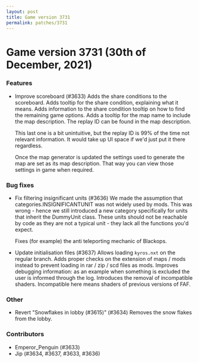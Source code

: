 ```yaml
---
layout: post
title: Game version 3731
permalink: patches/3731
---
```


# Game version 3731 (30th of December, 2021)

### Features

- Improve scoreboard (#3633)
  Adds the share conditions to the scoreboard. Adds tooltip for
  the share condition, explaining what it means. Adds information
  to the share condition tooltip on how to find the remaining
  game options. Adds a tooltip for the map name to include the
  map description. The replay ID can be found in the map description.

  This last one is a bit unintuitive, but the replay ID is 99% of the time
  not relevant information. It would take up UI space if we'd just put
  it there regardless.

  Once the map generator is updated the settings used to generate
  the map are set as its map description. That way you can view those
  settings in game when required.

### Bug fixes

- Fix filtering insignificant units (#3636)
  We made the assumption that categories.INSIGNIFICANTUNIT
  was not widely used by mods. This was wrong - hence we still
  introduced a new category specifically for units that inherit the
  DummyUnit class. These units should not be reachable by code
  as they are not a typical unit - they lack all the functions you'd
  expect.

  Fixes (for example) the anti teleporting mechanic of Blackops.

- Update initialisation files (#3637)
  Allows loading `kyros.nxt` on the regular branch. Adds
  proper checks on the extension of maps / mods instead to
  prevent loading in rar / zip / scd files as mods. Improves
  debugging information: as an example when something is
  excluded the user is informed through the log. Introduces
  the removal of incompatible shaders. Incompatible here
  means shaders of previous versions of FAF.

### Other

- Revert "Snowflakes in lobby (#3615)" (#3634)
  Removes the snow flakes from the lobby.

### Contributors

- Emperor_Penguin (#3633)
- Jip (#3634, #3637, #3633, #3636)
